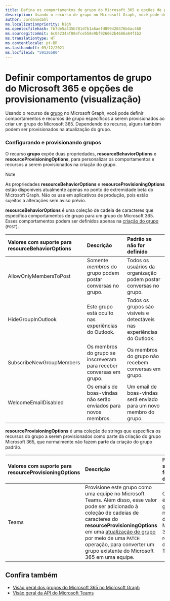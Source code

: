 ```yaml
---
title: Defina os comportamentos de grupo do Microsoft 365 e opções de provisionamento
description: Usando o recurso de grupo no Microsoft Graph, você pode definir comportamentos e recursos de grupo específicos para provisionar ao criar um grupo do Microsoft 365.
author: Jordanndahl
ms.localizationpriority: high
ms.openlocfilehash: fb7de5a435b781d7b1a6aefd899420476b4ac468
ms.sourcegitcommit: 6c04234af08efce558e9bf926062b4686a84f1b2
ms.translationtype: HT
ms.contentlocale: pt-BR
ms.lasthandoff: 09/12/2021
ms.locfileid: "59126580"
---
```

# <a name="set-microsoft-365-group-behaviors-and-provisioning-options-preview"></a>Definir comportamentos de grupo do Microsoft 365 e opções de provisionamento (visualização)

Usando o recurso de [grupo](/graph/api/resources/group?view=graph-rest-beta&preserve-view=true) no Microsoft Graph, você pode definir comportamentos e recursos de grupo específicos a serem provisionados ao criar um grupo do Microsoft 365. Dependendo do recurso, alguns também podem ser provisionados na atualização do grupo.

### <a name="configuring-and-provisioning-groups"></a>Configurando e provisionando grupos

O recurso **grupo** expõe duas propriedades, **resourceBehaviorOptions** e **resourceProvisioningOptions**, para personalizar os comportamentos e recursos a serem provisionados na criação do grupo. 

> [!NOTE]
> As propriedades **resourceBehaviorOptions** e **resourceProvisioningOptions** estão disponíveis atualmente apenas no ponto de extremidade beta do Microsoft Graph. Não os use em aplicativos de produção, pois estão sujeitos a alterações sem aviso prévio.

**resourceBehaviorOptions** é uma coleção de cadeia de caracteres que especifica comportamentos de grupo para um grupo do Microsoft 365. Esses comportamentos podem ser definidos apenas na [criação do grupo](/graph/api/group-post-groups?view=graph-rest-beta&preserve-view=true) (`POST`).

| Valores com suporte para resourceBehaviorOptions   |Descrição|Padrão se não for definido|
|:---------------|:--------|:-----------|
| AllowOnlyMembersToPost|Somente *membros* do grupo podem postar conversas no grupo.|Todos os usuários da organização podem postar conversas no grupo.|
| HideGroupInOutlook|Este grupo está oculto nas experiências do Outlook.|Todos os grupos são visíveis e detectáveis nas experiências do Outlook.|
| SubscribeNewGroupMembers|Os membros do grupo se inscreveram para receber conversas em grupo. |Os membros do grupo não recebem conversas em grupo.|
| WelcomeEmailDisabled|Os emails de boas-vindas não serão enviados para novos membros.|Um email de boas-vindas será enviado para um novo membro do grupo.|

**resourceProvisioningOptions** é uma coleção de strings que especifica os recursos do grupo a serem provisionados como parte da criação do grupo Microsoft 365, que normalmente não fazem parte da criação do grupo padrão.

| Valores com suporte para resourceProvisioningOptions   |Descrição| Padrão se não for definido |
|:---------------|:--------|:------------|
| Teams|Provisione este grupo como uma equipe no Microsoft Teams. Além disso, esse valor pode ser adicionado à coleção de cadeias de caracteres do **resourceProvisioningOptions** em uma [atualização de grupo](/graph/api/group-update?view=graph-rest-beta&preserve-view=true) por meio de uma `PATCH` operação, para converter um grupo existente do Microsoft 365 em uma equipe.| O grupo é um grupo normal do Microsoft 365 sem recursos do Teams.|


## <a name="see-also"></a>Confira também

- [Visão geral dos grupos do Microsoft 365 no Microsoft Graph](office365-groups-concept-overview.md)
- [Visão geral da API do Microsoft Teams](teams-concept-overview.md)
